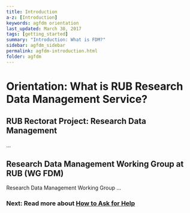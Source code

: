 ```yaml
---
title: Introduction
a-z: [Introduction]
keywords: agfdm orientation
last_updated: March 30, 2017
tags: [getting_started]
summary: "Introduction: What is FDM?"
sidebar: agfdm_sidebar
permalink: agfdm-introduction.html
folder: agfdm
---
```


# Orientation: What is RUB  Research Data Management Service?

## RUB Rectorat Project: Research Data Management

...

## Research Data Management Working Group at RUB (WG FDM)

Research Data Management Working Group ...



### Next: Read more about [How to Ask for Help](/agfdm-get-help.html)

